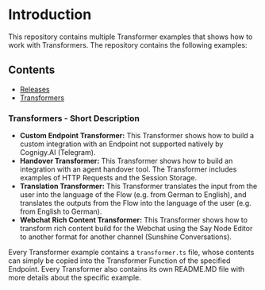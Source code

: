 # Introduction
This repository contains multiple Transformer examples that shows how to work with Transformers. The repository contains the following examples:

## Contents

- [Releases](./RELEASES.md)
- [Transformers](./transformers/)

### Transformers - Short Description
- **Custom Endpoint Transformer:**
  This Transformer shows how to build a custom integration with an Endpoint not supported natively by Cognigy.AI (Telegram).
- **Handover Transformer:**
  This Transformer shows how to build an integration with an agent handover tool. The Transformer includes examples of HTTP Requests and the Session Storage.
- **Translation Transformer:**
  This Transformer translates the input from the user into the language of the Flow (e.g. from German to English), and translates the outputs from the Flow into the language of the user (e.g. from English to German).
- **Webchat Rich Content Transformer:**
  This Transformer shows how to transform rich content build for the Webchat using the Say Node Editor to another format for another channel (Sunshine Conversations).

Every Transformer example contains a ``transformer.ts`` file, whose contents can simply be copied into the Transformer Function of the specified Endpoint. Every Transformer also contains its own README.MD file with more details about the specific example.